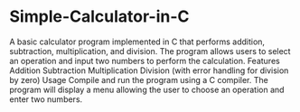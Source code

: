 # Simple-Calculator-in-C
A basic calculator program implemented in C that performs addition, subtraction, multiplication, and division. The program allows users to select an operation and input two numbers to perform the calculation.
Features
Addition
Subtraction
Multiplication
Division (with error handling for division by zero)
Usage
Compile and run the program using a C compiler. The program will display a menu allowing the user to choose an operation and enter two numbers.
